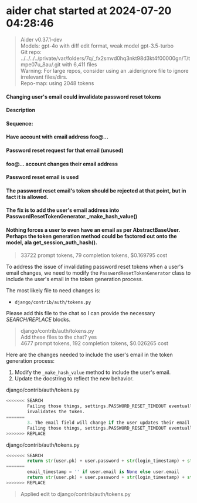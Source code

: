 
# aider chat started at 2024-07-20 04:28:46

> Aider v0.37.1-dev  
> Models: gpt-4o with diff edit format, weak model gpt-3.5-turbo  
> Git repo: ../../../../private/var/folders/7q/_fx2smvd0hq3nkt98d3kt4f00000gn/T/tmpe07u_8au/.git with 6,411 files  
> Warning: For large repos, consider using an .aiderignore file to ignore irrelevant files/dirs.  
> Repo-map: using 2048 tokens  

#### Changing user's email could invalidate password reset tokens  
#### Description  
#### 	  
#### Sequence:  
#### Have account with email address foo@…  
#### Password reset request for that email (unused)  
#### foo@… account changes their email address  
#### Password reset email is used  
#### The password reset email's token should be rejected at that point, but in fact it is allowed.  
#### The fix is to add the user's email address into ​PasswordResetTokenGenerator._make_hash_value()  
#### Nothing forces a user to even have an email as per AbstractBaseUser. Perhaps the token generation method could be factored out onto the model, ala get_session_auth_hash().  
> 33722 prompt tokens, 79 completion tokens, $0.169795 cost  

To address the issue of invalidating password reset tokens when a user's email changes, we need to modify the `PasswordResetTokenGenerator` class to include the user's email in the token generation process.

The most likely file to need changes is:
- `django/contrib/auth/tokens.py`

Please add this file to the chat so I can provide the necessary *SEARCH/REPLACE* blocks.

> django/contrib/auth/tokens.py  
> Add these files to the chat? yes  
> 4677 prompt tokens, 192 completion tokens, $0.026265 cost  

Here are the changes needed to include the user's email in the token generation process:

1. Modify the `_make_hash_value` method to include the user's email.
2. Update the docstring to reflect the new behavior.

django/contrib/auth/tokens.py
```python
<<<<<<< SEARCH
        Failing those things, settings.PASSWORD_RESET_TIMEOUT eventually
        invalidates the token.
=======
        3. The email field will change if the user updates their email address.
        Failing those things, settings.PASSWORD_RESET_TIMEOUT eventually invalidates the token.
>>>>>>> REPLACE
```

django/contrib/auth/tokens.py
```python
<<<<<<< SEARCH
        return str(user.pk) + user.password + str(login_timestamp) + str(timestamp)
=======
        email_timestamp = '' if user.email is None else user.email
        return str(user.pk) + user.password + str(login_timestamp) + str(timestamp) + email_timestamp
>>>>>>> REPLACE
```

> Applied edit to django/contrib/auth/tokens.py  
